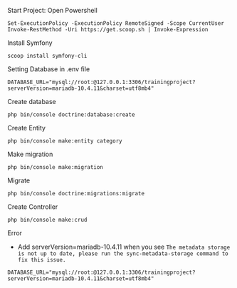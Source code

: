 Start Project:
Open Powershell
```
Set-ExecutionPolicy -ExecutionPolicy RemoteSigned -Scope CurrentUser
Invoke-RestMethod -Uri https://get.scoop.sh | Invoke-Expression
```
Install Symfony
```
scoop install symfony-cli
```
Setting Database in .env file
```
DATABASE_URL="mysql://root:@127.0.0.1:3306/trainingproject?serverVersion=mariadb-10.4.11&charset=utf8mb4"
```
Create database
```
php bin/console doctrine:database:create
```
Create Entity
```
php bin/console make:entity category
```
Make migration
```
php bin/console make:migration
```
Migrate
```
php bin/console doctrine:migrations:migrate
```
Create Controller
```
php bin/console make:crud
```

Error
+ Add serverVersion=mariadb-10.4.11 when you see  `The metadata storage is not up to date, please run the sync-metadata-storage command to fix this issue.`
```
DATABASE_URL="mysql://root:@127.0.0.1:3306/trainingproject?serverVersion=mariadb-10.4.11&charset=utf8mb4"
```